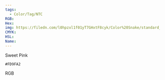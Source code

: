 ```yaml
---
tags:
  - Color/Tag/NTC
RGB:
Hex:
img: https://filedn.com/l0hpzxl1f01yT7GHxtF8cyk/Color%20Snake/standard_csv_to_svg//FD9FA2.svg
CMYK:
HSL:
Name:
---
```

Sweet Pink
```palette
#FD9FA2
```
RGB
